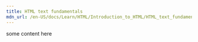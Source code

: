 ```yaml
---
title: HTML text fundamentals
mdn_url: /en-US/docs/Learn/HTML/Introduction_to_HTML/HTML_text_fundamentals
---
```

some content here
